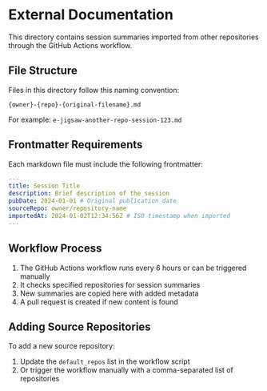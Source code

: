 # External Documentation

This directory contains session summaries imported from other repositories through the GitHub Actions workflow.

## File Structure

Files in this directory follow this naming convention:
```
{owner}-{repo}-{original-filename}.md
```

For example: `e-jigsaw-another-repo-session-123.md`

## Frontmatter Requirements

Each markdown file must include the following frontmatter:

```yaml
---
title: Session Title
description: Brief description of the session
pubDate: 2024-01-01 # Original publication date
sourceRepo: owner/repository-name
importedAt: 2024-01-02T12:34:56Z # ISO timestamp when imported
---
```

## Workflow Process

1. The GitHub Actions workflow runs every 6 hours or can be triggered manually
2. It checks specified repositories for session summaries
3. New summaries are copied here with added metadata
4. A pull request is created if new content is found

## Adding Source Repositories

To add a new source repository:
1. Update the `default_repos` list in the workflow script
2. Or trigger the workflow manually with a comma-separated list of repositories